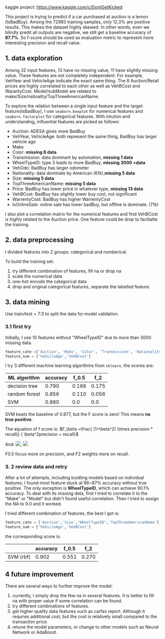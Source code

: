 kaggle project: https://www.kaggle.com/c/DontGetKicked

This project is trying to predict if a car purchased at auction is a lemon (IsBadBuy).  Among the 72983 training samples, only 12.3% are positive results. This makes the dataset highly skewed. In other words, even we blindly predit all outputs are negative, we still get a baseline accuracy of **87.7%**. So f-score should be used as evaluation metric to represent more interesting precision and recall value.

## 1. data exploration

Among 32 input features, 13 have no missing value, 11 have slightly missing value. These features are not completely independent. For example, VehYear and VehicleAge indicate the exact same thing. The 8 Auction/Retail prices are highly correlated to each other as well as VehBCost and WarantyCost. Model/subModel are related to make/Size/natioality/TopThreeAmericanName.

To explore the relation between a single input feature and the target feature(IsBadBuy), I use `seaborn.boxplot` for numerical features and `seaborn.factorplot` for categorical features. With intution and understanding,  influential features are picked as follows:

- Auction: ADESA gives more BadBuy
- VehYear, VehicleAge: both represent the same thing, BadBuy has larger vehicle age
- Make
- Color: **missing 8 data**   
- Transmission: data dominant by automation, **missing 1 data**   
- WheelTypeID: type 3 leads to more BadBuy; **missing 3000 +data**
- VehOdo: BadBuy has larger odometer
- Naitonality: data dominate by American (61k),**missing 5 data**    
- Size: **missing 5 data**
- TopThreeAmericanName: **missing 5 data**
- Price: BadBuy has lower price in whatever type, **missing 13 data**
- VehBCost: BadBuy has slightly lower buy cost, not significant
- WarrentyCost: BadBuy has higher WarrentyCost
- IsOnlineSale: online sale has lower badBuy, but offline is dominate. (71k)

I also plot a correlation matrix for the numerical features and find VehBCost is highly related to the Auction price. One feature could be drop to faciliatte the training.

## 2. data preprocessing

I divided features into 2 groups: categorical and numberical. 

To build the training set:

1. try different combination of features, fill na or drop na
2. scale the numerical data
3. one-hot encode the categorical data
4. drop and original categorical features, separate the labelled feature.

## 3. data mining

Use train/test = 7:3 to split the data for model validation. 

### 3.1 first try

Initially, I use 10 features without "WheelTypeID" due to more than 3000 missing data. 

```python
feature_cate =['Auction', 'Make', 'Color', 'Transmission', 'Nationality','Size', 'TopThreeAmericanName','IsOnlineSale']
feature_num = ['VehicleAge','VehBCost']
```

I try 3 different machine learning algorithms from `sklearn`, the scores are:

| ML algorithm  | accuracy | f_0.5 | f_2   |
| ------------- | -------- | ----- | ----- |
| decision tree | 0.790    | 0.166 | 0.175 |
| random forest | 0.856    | 0.110 | 0.056 |
| SVM           | 0.880    | 0.0   | 0.0   |

SVM beats the baseline of 0.877, but the F score is zero! This means **no true positive**.

The equation of f score is: $F_\beta =\frac{ (1+\beta^2)  \times precision * recall)} { \beta^2precision + recall}$

And: ![](https://wikimedia.org/api/rest_v1/media/math/render/svg/26106935459abe7c266f7b1ebfa2a824b334c807), ![](https://wikimedia.org/api/rest_v1/media/math/render/svg/4c233366865312bc99c832d1475e152c5074891b)

F0.5 focus more on precision, and F2 weights more on recall.

### 3. 2 review data and retry

After a lot of attempts, including buidling models based on individual features, I found most feature stuck at 86~87% accuracy without true positive.  The only exception is **WheelTypeID**, which can achieve 90.1% accuracy. To deal with its missing data, first I tried to correlate it to the "Make" or "Model" but didn't found useful correlation. Then I tried to assign the NA to 0.0 and it worked.

I tried different combination of features, the best I got is:

```python
feature_cate = ['Auction','Size',"WheelTypeID",'TopThreeAmericanName']
feature_num = ['VehicleAge','VehBCost']
```

the corresponding score is:

|           | accuracy | f_0.5 | f_2   |
| --------- | -------- | ----- | ----- |
| SVM (rbf) | 0.902    | 0.551 | 0.270 |

## 4 future improvement

There are several ways to further improve the model:

1. currently, I simply drop the few na in several features. It is better to fill na with proper value if some correlation can be found. 
2. try different combinations of features.
3. get higher quality data features such as carfax report. Although it requries additional cost, but the cost is relatively small compared to the transaction price.  
4. retune the model parameters, or change to other models such as Neural Network or AdaBoost. 